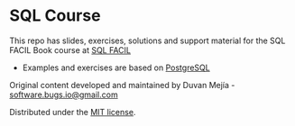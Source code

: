 # SQL Course

This repo has slides, exercises, solutions and support material for the SQL FACIL Book course at [SQL FACIL](http://sqlfacil.com/)

* Examples and exercises are based on [PostgreSQL](https://www.postgresql.org/) 

Original content developed and maintained by Duvan Mejía - software.bugs.io@gmail.com

Distributed under the [MIT license](LICENSE.md).
